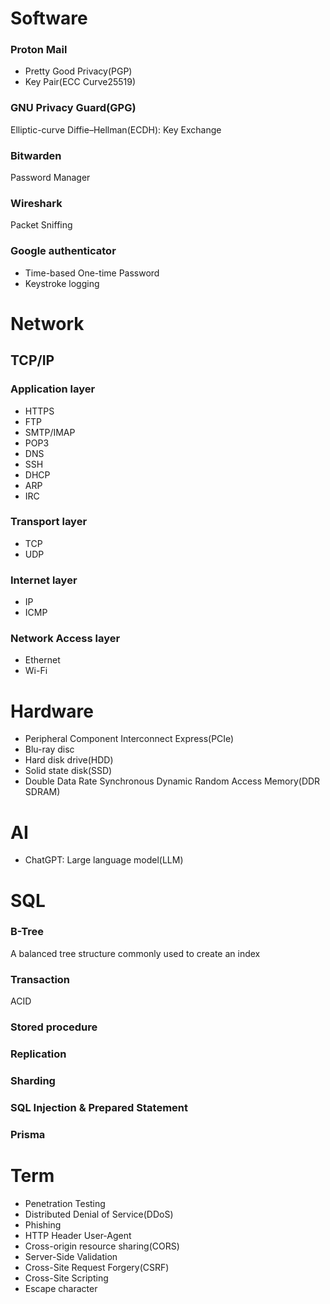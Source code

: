 # Software

### Proton Mail

- Pretty Good Privacy(PGP)
- Key Pair(ECC Curve25519)

### GNU Privacy Guard(GPG)

Elliptic-curve Diffie–Hellman(ECDH): Key Exchange

### Bitwarden

Password Manager

### Wireshark

Packet Sniffing

### Google authenticator

- Time-based One-time Password
- Keystroke logging

# Network

## TCP/IP

### Application layer

- HTTPS
- FTP
- SMTP/IMAP
- POP3
- DNS
- SSH
- DHCP
- ARP
- IRC

### Transport layer

- TCP
- UDP

### Internet layer

- IP
- ICMP

### Network Access layer

- Ethernet
- Wi-Fi

# Hardware

- Peripheral Component Interconnect Express(PCIe)
- Blu-ray disc
- Hard disk drive(HDD)
- Solid state disk(SSD)
- Double Data Rate Synchronous Dynamic Random Access Memory(DDR SDRAM)

# AI

- ChatGPT: Large language model(LLM)

# SQL

### B-Tree

A balanced tree structure commonly used to create an index

### Transaction

ACID

### Stored procedure

### Replication

### Sharding

### SQL Injection & Prepared Statement

### Prisma

# Term

- Penetration Testing
- Distributed Denial of Service(DDoS)
- Phishing
- <meta name="referrer" content="origin">
  HTTP Header
  User-Agent
- Cross-origin resource sharing(CORS)
- Server-Side Validation
- Cross-Site Request Forgery(CSRF)
- Cross-Site Scripting
- Escape character
